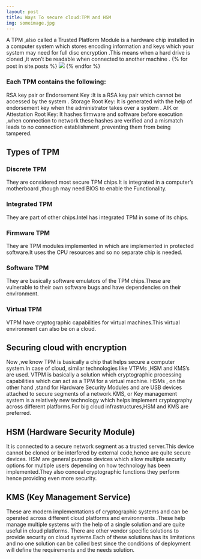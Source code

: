 ```yaml
---
layout: post
title: Ways To secure cloud:TPM and HSM
img: someimage.jpg
---
```

A TPM ,also called a Trusted Platform Module is a hardware chip installed in a computer system which stores encoding information and keys which your system may need for full disc encryption .This means when a hard drive is cloned ,it won’t be readable when connected to another machine .
{% for post in site.posts %}
<img src="{{ https://www.flickr.com/photos/paoloattivissimo/121193616}}">
{% endfor %}

### Each TPM contains the following:
RSA key pair or Endorsement Key :It is a RSA key pair which cannot be accessed by the system .
Storage Root Key: It is generated with the help of endorsement key when the administrator takes over a system .
AIK or Attestation Root Key: It hashes firmware and software before execution ,when connection to network these hashes are verified and a mismatch leads to no connection establishment ,preventing them from being tampered.

## Types of TPM

### Discrete TPM
They are considered most secure TPM chips.It is integrated in a computer’s motherboard ,though may need BIOS to enable the Functionality.
### Integrated TPM
They are part of other chips.Intel has integrated TPM in some of its chips.
### Firmware TPM
They are TPM modules implemented in which are implemented in protected software.It uses the CPU resources and so no separate chip is needed.
### Software TPM
They are basically software emulators of the TPM chips.These are vulnerable to their own software bugs and have dependencies on their environment.
### Virtual TPM
VTPM have cryptographic capabilities for virtual machines.This virtual environment can also be on a cloud.
## Securing cloud with encryption
Now ,we know TPM is basically a chip that helps secure a computer system.In case of cloud, similar technologies like VTPMs ,HSM and KMS’s are used. VTPM is basically a solution which cryptographic processing capabilities which can act as a TPM for a virtual machine. HSMs , on the other hand ,stand for Hardware Security Modules and are USB devices attached to secure segments of a network.KMS, or Key management system is a relatively new technology which helps implement cryptography across different platforms.For big cloud infrastructures,HSM and KMS are preferred.
## HSM (Hardware Security Module)
It is connected to a secure network segment as a trusted server.This device cannot be cloned or be interfered by external code,hence are quite secure devices. HSM are general purpose devices which allow multiple security options for multiple users depending on how technology has been implemented.They also conceal cryptographic functions they perform hence providing even more security.
## KMS (Key Management Service)
These are modern implementations of cryptographic systems and can be operated across different cloud platforms and environments .These help manage multiple systems with the help of a single solution and are quite useful in cloud platforms.
There are other vendor specific solutions to provide security on cloud systems.Each of these solutions has its limitations and no one solution can be called best since the conditions of deployment will define the requirements and the needs solution.
